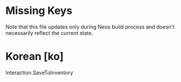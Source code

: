 # Missing Keys
Note that this file updates only during Neos build process and doesn't necessarily reflect the current state.

# Korean [ko]
Interaction.SaveToInventory  

